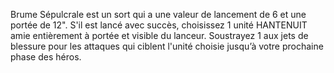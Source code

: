 Brume Sépulcrale est un sort qui a une valeur
de lancement de 6 et une portée de 12". S'il est
lancé avec succès, choisissez 1 unité HANTENUIT
amie entièrement à portée et visible du lanceur.
Soustrayez 1 aux jets de blessure pour les attaques
qui ciblent l'unité choisie jusqu’à votre prochaine
phase des héros.
